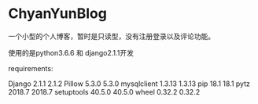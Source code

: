 # ChyanYunBlog
一个小型的个人博客，暂时是只读型，没有注册登录以及评论功能。

使用的是python3.6.6 和 django2.1.1开发



requirements:

Django 2.1.1 2.1.2 
Pillow 5.3.0 5.3.0 
mysqlclient 1.3.13 1.3.13 
pip 18.1 18.1 
pytz 2018.7 2018.7 
setuptools 40.5.0 40.5.0 
wheel 0.32.2 0.32.2 
